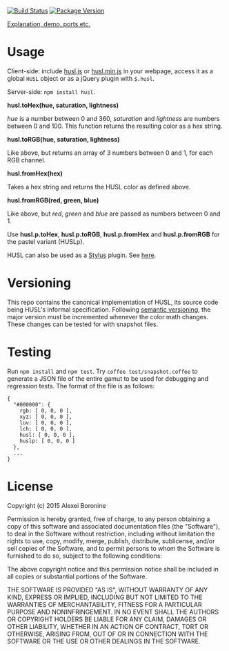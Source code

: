 [![Build Status](https://travis-ci.org/husl-colors/husl.svg?branch=master)](https://travis-ci.org/husl-colors/husl)
[![Package Version](https://img.shields.io/npm/v/husl.svg)](https://www.npmjs.com/package/husl)

[Explanation, demo, ports etc.](http://www.husl-colors.org)

# Usage

Client-side: include [husl.js](https://raw.githubusercontent.com/husl-colors/husl/master/husl.js) or [husl.min.js](https://raw.githubusercontent.com/husl-colors/husl/master/husl.min.js) in your webpage, access it as a global ``HUSL`` object or as a jQuery plugin with ``$.husl``.

Server-side: ``npm install husl``.

**husl.toHex(hue, saturation, lightness)**

*hue* is a number between 0 and 360, *saturation* and *lightness* are numbers between 0 and 100. This function returns the resulting color as a hex string.

**husl.toRGB(hue, saturation, lightness)**

Like above, but returns an array of 3 numbers between 0 and 1, for each RGB channel.

**husl.fromHex(hex)**

Takes a hex string and returns the HUSL color as defined above.

**husl.fromRGB(red, green, blue)**

Like above, but *red*, *green* and *blue* are passed as numbers between 0 and 1.

Use **husl.p.toHex**, **husl.p.toRGB**, **husl.p.fromHex** and **husl.p.fromRGB** for the pastel variant (HUSLp).

HUSL can also be used as a [Stylus](http://learnboost.github.com/stylus/) plugin. See [here](https://github.com/husl-colors/husl-stylus).

# Versioning

This repo contains the canonical implementation of HUSL, its source code being HUSL's informal specification. Following [semantic versioning](http://semver.org/), the major version must be incremented whenever the color math changes. These changes can be tested for with snapshot files.

# Testing

Run `npm install` and `npm test`. Try `coffee test/snapshot.coffee` to generate a JSON file of the entire gamut to be used for debugging and regression tests. The format of the file is as follows:

    {
      "#000000": {
        rgb: [ 0, 0, 0 ],
        xyz: [ 0, 0, 0 ],
        luv: [ 0, 0, 0 ],
        lch: [ 0, 0, 0 ],
        husl: [ 0, 0, 0 ],
        huslp: [ 0, 0, 0 ]
      },
      ...
    }

# License

Copyright (c) 2015 Alexei Boronine

Permission is hereby granted, free of charge, to any person obtaining a copy
of this software and associated documentation files (the "Software"), to deal
in the Software without restriction, including without limitation the rights
to use, copy, modify, merge, publish, distribute, sublicense, and/or sell
copies of the Software, and to permit persons to whom the Software is
furnished to do so, subject to the following conditions:

The above copyright notice and this permission notice shall be included in all
copies or substantial portions of the Software.

THE SOFTWARE IS PROVIDED "AS IS", WITHOUT WARRANTY OF ANY KIND, EXPRESS OR
IMPLIED, INCLUDING BUT NOT LIMITED TO THE WARRANTIES OF MERCHANTABILITY,
FITNESS FOR A PARTICULAR PURPOSE AND NONINFRINGEMENT. IN NO EVENT SHALL THE
AUTHORS OR COPYRIGHT HOLDERS BE LIABLE FOR ANY CLAIM, DAMAGES OR OTHER
LIABILITY, WHETHER IN AN ACTION OF CONTRACT, TORT OR OTHERWISE, ARISING FROM,
OUT OF OR IN CONNECTION WITH THE SOFTWARE OR THE USE OR OTHER DEALINGS IN THE
SOFTWARE.

